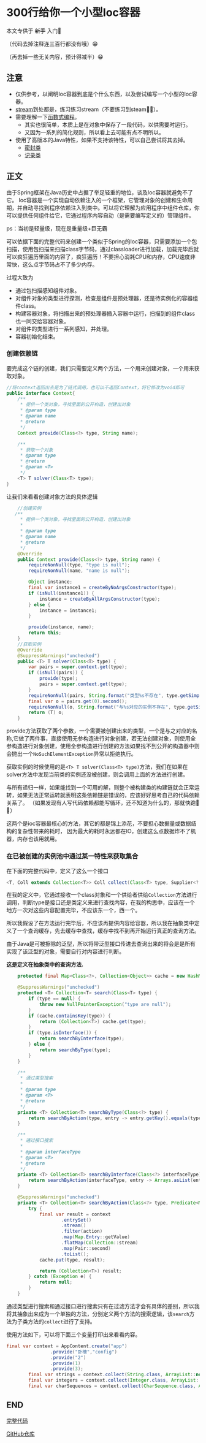 # 300行给你一个小型Ioc容器

本文专供于 ~~新手~~ 入门🤔

（代码去掉注释连三百行都没有哦）😁

（再去掉一些无关内容，预计得减半）😁

## 注意

- 仅供参考，以阐明Ioc容器到底是个什么东西，以及尝试编写一个小型的Ioc容器。
- [stream](../stream/stream.md)到处都是，练习练习stream（不要练习到steam🙅‍♂️）。
- 需要理解一下[函数式编程](../lambda/lambda.md)。
  - 其实也很简单，本质上是在对象中保存了一段代码，以供需要时运行。
  - 又因为一系列的简化规则，所以看上去可能有点不明所以。
- 使用了高版本的Java特性，如果不支持该特性，可以自己尝试将其去掉。
  - [密封类](../sealed/learn.md)
  - [记录类](../record/record.md)

## 正文

由于Spring框架在Java历史中占据了举足轻重的地位，谈及Ioc容器就避免不了它。
Ioc容器是一个实现自动依赖注入的一个框架，它管理对象的创建和生命周期，并自动寻找到程序依赖注入到类中。可以将它理解为应用程序中组件仓库，你可以提供任何组件给它，它通过程序内容自动（是需要编写定义的）管理组件。

ps：当初是轻量级，现在是重量级+巨无霸

可以依据下面的完整代码来创建一个类似于Spring的Ioc容器，只需要添加一个包扫描，使用包扫描来扫描class字节码，通过classloader进行加载，加载完毕后就可以疯狂遍历里面的内容了，疯狂遍历！不要担心消耗CPU和内存，CPU速度非常快，这么点字节码占不了多少内存。

过程大致为

- 通过包扫描感知组件对象。
- 对组件对象的类型进行探测，检查是组件是预处理器，还是待实例化的容器组件class。
- 构建容器对象，将扫描出来的预处理器插入容器中运行，扫描到的组件class也一同交给容器对象。
- 对组件的类型进行一系列感知，并处理。
- 容器初始化结束。

### 创建依赖链

要完成这个链的创建，我们只需要定义两个方法，一个用来创建对象，一个用来获取对象。

```java
//将context返回出去是为了链式调用，也可以不返回Context，将它修改为void即可
public interface Context{
    /**
     * 提供一个类对象，寻找里面的公开构造，创建出对象
     * @param type
     * @param name
     * @return
     */
    Context provide(Class<?> type, String name);

    /**
     * 获取一个对象
     * @param type
     * @return
     * @param <T>
     */
    <T> T solver(Class<T> type);    
}
```

让我们来看看创建对象方法的具体逻辑

```java
    //创建实例
   /**
     * 提供一个类对象，寻找里面的公开构造，创建出对象
     *
     * @param type
     * @param name
     * @return
     */
    @Override
    public Context provide(Class<?> type, String name) {
        requireNonNull(type, "type is null");
        requireNonNull(name, "name is null");

        Object instance;
        final var instance1 = createByNoArgsConstructor(type);
        if (isNull(instance1)) {
            instance = createByAllArgsConstructor(type);
        } else {
            instance = instance1;
        }

        provide(instance, name);
        return this;
    }
    //获取实例
    @Override
    @SuppressWarnings("unchecked")
    public <T> T solver(Class<T> type) {
        var pairs = super.context.get(type);
        if (isNull(pairs)) {
            provide(type);
            pairs = super.context.get(type);
        }
        requireNonNull(pairs, String.format("类型%s不存在", type.getSimpleName()));
        final var o = pairs.get(0).second();
        requireNonNull(o, String.format("与%s对应的实例不存在", type.getSimpleName()));
        return (T) o;
    }
```

provide方法获取了两个参数，一个需要被创建出来的类型，一个是与之对应的名称,它做了两件事，直接使用无参构造进行对象创建，若无法创建对象，则使用全参构造进行对象创建，使用全参构造进行创建的方法如果找不到公开的构造器中则会抛出一个`NoSuchElementException`异常以拒绝执行。

获取实例的时候使用的是`<T> T solver(Class<T> type)`方法，我们在如果在solver方法中发现当前类的实例还没被创建，则会调用上面的方法进行创建。

与所有递归一样，如果能找到一个可用的解，则整个被构建类的构建链就会正常运转，如果无法正常运转就表明这条依赖链是错误的，应该好好思考自己的代码依赖关系了。
（如果发现有人写代码依赖都能写循环，还不知道为什么的，那就快跑🏃🚨）

这两个是ioc容器最核心的方法，其它的都是锦上添花，不要担心数据量或数据结构的复杂性带来的耗时，
因为最大的耗时永远都在IO，创建这么点数据炸不了机器，内存也该用就用。

### 在已被创建的实例池中通过某一特性来获取集合

在下面的完整代码中，定义了这么一个接口

```java
<T, Coll extends Collection<T>> Coll collect(Class<T> type, Supplier<? extends Coll> container);
```

在我的定义中，它通过接收一个class对象和一个供给者供给`Collection`方法进行调用，判断type是接口还是类定义来进行查找内容，在我的构思中，应该在一个地方一次对这些内容配置完毕，不应该东一个，西一个。

所以我假设了在方法运行完毕后，不应该再提供内容给容器，所以我在抽象类中定义了一个查询缓存，先去缓存中查找，缓存中找不到再开始运行真正的查询方法。

由于Java是可被擦除的泛型，所以将带泛型接口传进去查询出来的将会是是所有实现了该泛型的对象，需要自行对内容进行判断。

**这是定义在抽象类中的查询方法.**

```java
    protected final Map<Class<?>, Collection<Object>> cache = new HashMap<>();

    @SuppressWarnings("unchecked")
    protected <T> Collection<T> search(Class<T> type) {
        if (type == null) {
            throw new NullPointerException("type are null");
        }
        if (cache.containsKey(type)) {
            return (Collection<T>) cache.get(type);
        }
        if (type.isInterface()) {
            return searchByInterface(type);
        } else {
            return searchByType(type);
        }
    }

    /**
     * 通过类型搜索
     *
     * @param type
     * @param <T>
     * @return
     */
    private <T> Collection<T> searchByType(Class<?> type) {
        return searchByAction(type, entry -> entry.getKey().equals(type));
    }

    /**
     * 通过接口搜索
     *
     * @param interfaceType
     * @param <T>
     * @return
     */
    private <T> Collection<T> searchByInterface(Class<?> interfaceType) {
        return searchByAction(interfaceType, entry -> Arrays.asList(entry.getKey().getInterfaces()).contains(interfaceType));
    }

    @SuppressWarnings("unchecked")
    private <T> Collection<T> searchByAction(Class<?> type, Predicate<Map.Entry<Class<?>, List<Pair<String, Object>>>> action) {
        try {
            final var result = context
                    .entrySet()
                    .stream()
                    .filter(action)
                    .map(Map.Entry::getValue)
                    .flatMap(Collection::stream)
                    .map(Pair::second)
                    .toList();
            cache.put(type, result);

            return (Collection<T>) result;
        } catch (Exception e) {
            return null;
        }
    }
```

通过类型进行搜索和通过接口进行搜索只有在过滤方法才会有具体的差别，所以我将其抽象出来成为一个单独的方法，分别定义两个方法的搜索逻辑，该`search`方法为子类方法的`collect`进行了支持。

使用方法如下，可以将下面三个变量打印出来看看内容。

```java
final var context = AppContent.create("app")
                .provide("卧槽","config")
                .provide("2")
                .provide(1)
                .provide(3);
        final var strings = context.collect(String.class, ArrayList::new);
        final var integers = context.collect(Integer.class, ArrayList::new);
        final var charSequences = context.collect(CharSequence.class, ArrayList::new);
```

## END

[完整代码](./context.md#完整代码)

[GitHub仓库](https://github.com/YiGuan-z/mini_ioc)
